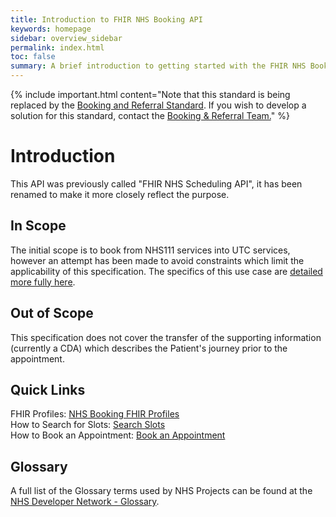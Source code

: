```yaml
---
title: Introduction to FHIR NHS Booking API
keywords: homepage
sidebar: overview_sidebar
permalink: index.html
toc: false
summary: A brief introduction to getting started with the FHIR NHS Booking API.
---
```


{% include important.html content="Note that this standard is being replaced by the [Booking and Referral Standard](https://digital.nhs.uk/services/booking-and-referral-standard). If you wish to develop a solution for this standard, contact the [Booking & Referral Team.](mailto:bookingandreferralstandard@nhs.net)" %}

# Introduction #
This API was previously called "FHIR NHS Scheduling API", it has been renamed to make it more closely reflect the purpose.

## In Scope ##
The initial scope is to book from NHS111 services into UTC services, however an attempt has been made to avoid constraints which limit the applicability of this specification. The specifics of this use case are <a href='https://developer.nhs.uk/apis/uec-appointments/'>detailed more fully here</a>.

## Out of Scope ##
This specification does not cover the transfer of the supporting information (currently a CDA) which describes the Patient's journey prior to the appointment.

## Quick Links ##

FHIR Profiles: <a href="resources_overview.html">NHS Booking FHIR Profiles</a><br/>
How to Search for Slots: <a href="search_slots.html">Search Slots</a><br/>
How to Book an Appointment: <a href="book_an_appointment.html">Book an Appointment</a>

## Glossary ##

A full list of the Glossary terms used by NHS Projects can be found at the <a href="https://developer.nhs.uk/library/glossary/" target="_blank">NHS Developer Network - Glossary</a>.
